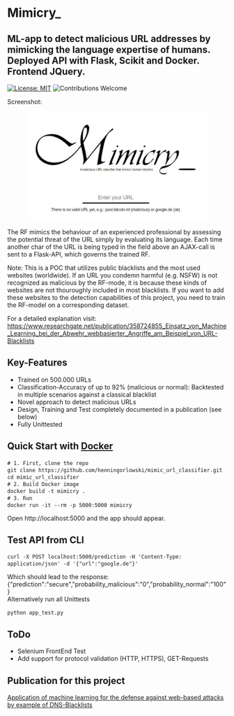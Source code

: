 # Mimicry_
## ML-app to detect malicious URL addresses by mimicking the language expertise of humans. Deployed API with Flask, Scikit and Docker. Frontend JQuery.
[![License: MIT](https://img.shields.io/badge/License-MIT-yellow.svg)](https://opensource.org/licenses/MIT)
![Contributions Welcome](https://img.shields.io/badge/contributions-welcome-brightgreen.svg?style=flat)

Screenshot:
<p align="center">
  <img src="https://github.com/henningorlowski/mimic_url_classifier/blob/main//static/images/screenshot1.jpeg" style="height:250px;">
</p>

The RF mimics the behaviour of an experienced professional by assessing the potential threat of the URL simply by evaluating its language. Each time another char of the URL is being typed in the field above an AJAX-call is sent to a Flask-API, which governs the trained RF.

Note: This is a POC that utilizes public blacklists and the most used websites (worldwide). If an URL you condemn harmful (e.g. NSFW) is not recognized as malicious by the RF-mode, it is because these kinds of websites are not thouroughly included in most blacklists. If you want to add these websites to the detection capabilities of this project, you need to train the RF-model on a corresponding dataset.

For a detailed explanation visit: https://www.researchgate.net/publication/358724855_Einsatz_von_Machine_Learning_bei_der_Abwehr_webbasierter_Angriffe_am_Beispiel_von_URL-Blacklists

## Key-Features
- Trained on 500.000 URLs
- Classification-Accuracy of up to 92% (malicious or normal): Backtested in multiple scenarios against a classical blacklist
- Novel approach to detect malicious URLs
- Design, Training and Test completely documented in a publication (see below)
- Fully Unittested

## Quick Start with **[Docker](https://www.docker.com)**

```shell
# 1. First, clone the repo
git clone https://github.com/henningorlowski/mimic_url_classifier.git
cd mimic_url_classifier
# 2. Build Docker image
docker build -t mimicry .
# 3. Run
docker run -it --rm -p 5000:5000 mimicry
```
Open http://localhost:5000 and the app should appear.


## Test API from CLI
```shell
curl -X POST localhost:5000/prediction -H 'Content-Type: application/json' -d '{"url":"google.de"}'
```
Which should lead to the response:
{"prediction":"secure","probability_malicious":"0","probability_normal":"100"}
<br>
Alternatively run all Unittests
```shell
python app_test.py
```

## ToDo
- Selenium FrontEnd Test
- Add support for protocol validation (HTTP, HTTPS), GET-Requests

## Publication for this project

[Application of machine learning for the defense against web-based attacks by example of DNS-Blacklists](https://www.researchgate.net/publication/358724855_Einsatz_von_Machine_Learning_bei_der_Abwehr_webbasierter_Angriffe_am_Beispiel_von_URL-Blacklists)
